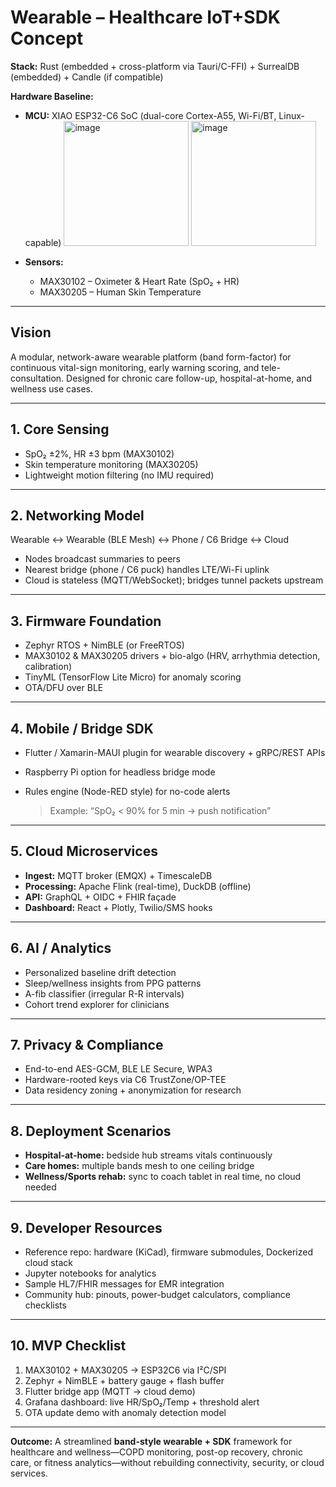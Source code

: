 # Wearable – Healthcare IoT+SDK Concept

**Stack:** Rust (embedded + cross-platform via Tauri/C-FFI) + SurrealDB (embedded) + Candle (if compatible)

**Hardware Baseline:**

* **MCU:** XIAO ESP32-C6 SoC (dual-core Cortex-A55, Wi-Fi/BT, Linux-capable) <img width="auto" height="200" alt="image" src="https://github.com/user-attachments/assets/93b4fa06-bbe1-46a4-bbbc-61eb7910c3b3" /> <img width="auto" height="200" alt="image" src="https://github.com/user-attachments/assets/ad684b79-3f96-4360-80c6-31ebb8745015" />

* **Sensors:**

  * MAX30102 – Oximeter & Heart Rate (SpO₂ + HR)
  * MAX30205 – Human Skin Temperature

---

## Vision

A modular, network-aware wearable platform (band form-factor) for continuous vital-sign monitoring, early warning scoring, and tele-consultation. Designed for chronic care follow-up, hospital-at-home, and wellness use cases.

---

## 1. Core Sensing

* SpO₂ ±2%, HR ±3 bpm (MAX30102)
* Skin temperature monitoring (MAX30205)
* Lightweight motion filtering (no IMU required)

---

## 2. Networking Model

Wearable ↔ Wearable (BLE Mesh) ↔ Phone / C6 Bridge ↔ Cloud

* Nodes broadcast summaries to peers
* Nearest bridge (phone / C6 puck) handles LTE/Wi-Fi uplink
* Cloud is stateless (MQTT/WebSocket); bridges tunnel packets upstream

---

## 3. Firmware Foundation

* Zephyr RTOS + NimBLE (or FreeRTOS)
* MAX30102 & MAX30205 drivers + bio-algo (HRV, arrhythmia detection, calibration)
* TinyML (TensorFlow Lite Micro) for anomaly scoring
* OTA/DFU over BLE

---

## 4. Mobile / Bridge SDK

* Flutter / Xamarin-MAUI plugin for wearable discovery + gRPC/REST APIs
* Raspberry Pi option for headless bridge mode
* Rules engine (Node-RED style) for no-code alerts

  > Example: “SpO₂ < 90% for 5 min → push notification”

---

## 5. Cloud Microservices

* **Ingest:** MQTT broker (EMQX) + TimescaleDB
* **Processing:** Apache Flink (real-time), DuckDB (offline)
* **API:** GraphQL + OIDC + FHIR façade
* **Dashboard:** React + Plotly, Twilio/SMS hooks

---

## 6. AI / Analytics

* Personalized baseline drift detection
* Sleep/wellness insights from PPG patterns
* A-fib classifier (irregular R-R intervals)
* Cohort trend explorer for clinicians

---

## 7. Privacy & Compliance

* End-to-end AES-GCM, BLE LE Secure, WPA3
* Hardware-rooted keys via C6 TrustZone/OP-TEE
* Data residency zoning + anonymization for research

---

## 8. Deployment Scenarios

* **Hospital-at-home:** bedside hub streams vitals continuously
* **Care homes:** multiple bands mesh to one ceiling bridge
* **Wellness/Sports rehab:** sync to coach tablet in real time, no cloud needed

---

## 9. Developer Resources

* Reference repo: hardware (KiCad), firmware submodules, Dockerized cloud stack
* Jupyter notebooks for analytics
* Sample HL7/FHIR messages for EMR integration
* Community hub: pinouts, power-budget calculators, compliance checklists

---

## 10. MVP Checklist

1. MAX30102 + MAX30205 → ESP32C6 via I²C/SPI
2. Zephyr + NimBLE + battery gauge + flash buffer
3. Flutter bridge app (MQTT → cloud demo)
4. Grafana dashboard: live HR/SpO₂/Temp + threshold alert
5. OTA update demo with anomaly detection model

---

**Outcome:**
A streamlined **band-style wearable + SDK** framework for healthcare and wellness—COPD monitoring, post-op recovery, chronic care, or fitness analytics—without rebuilding connectivity, security, or cloud services.
